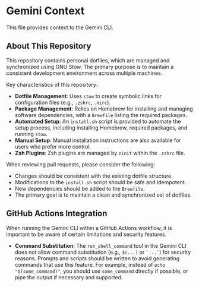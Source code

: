 # Gemini Context

This file provides context to the Gemini CLI.

## About This Repository

This repository contains personal dotfiles, which are managed and synchronized using GNU Stow. The primary purpose is to maintain a consistent development environment across multiple machines.

Key characteristics of this repository:
- **Dotfile Management**: Uses `stow` to create symbolic links for configuration files (e.g., `.zshrc`, `.nirc`).
- **Package Management**: Relies on Homebrew for installing and managing software dependencies, with a `Brewfile` listing the required packages.
- **Automated Setup**: An `install.sh` script is provided to automate the setup process, including installing Homebrew, required packages, and running `stow`.
- **Manual Setup**: Manual installation instructions are also available for users who prefer more control.
- **Zsh Plugins**: Zsh plugins are managed by `zinit` within the `.zshrc` file.

When reviewing pull requests, please consider the following:
- Changes should be consistent with the existing dotfile structure.
- Modifications to the `install.sh` script should be safe and idempotent.
- New dependencies should be added to the `Brewfile`.
- The primary goal is to maintain a clean and synchronized set of dotfiles.

## GitHub Actions Integration

When running the Gemini CLI within a GitHub Actions workflow, it is important to be aware of certain limitations and security features.

- **Command Substitution**: The `run_shell_command` tool in the Gemini CLI does not allow command substitution (e.g., `$(...)` or `` `...` ``) for security reasons. Prompts and scripts should be written to avoid generating commands that use this feature. For example, instead of `echo "$(some_command)"`, you should use `some_command` directly if possible, or pipe the output if necessary and supported.
